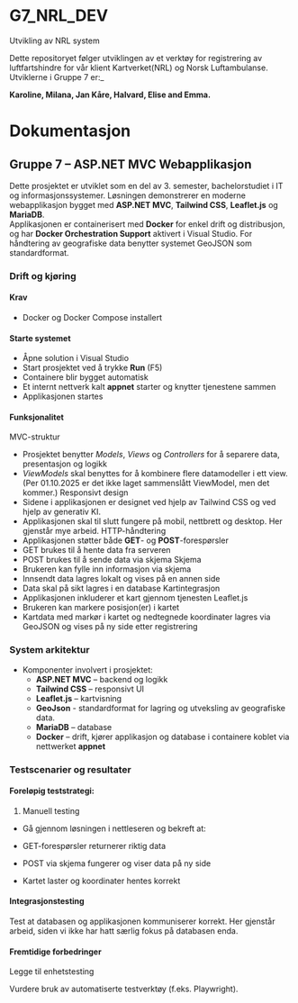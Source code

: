 # G7_NRL_DEV
Utvikling av NRL system

Dette repositoryet følger utviklingen av et verktøy for registrering av luftfartshindre for vår klient Kartverket(NRL) og Norsk Luftambulanse. Utviklerne i Gruppe 7 er:_ 

**Karoline, Milana, Jan Kåre, Halvard, Elise and Emma.**


# Dokumentasjon
## Gruppe 7 – ASP.NET MVC Webapplikasjon

Dette prosjektet er utviklet som en del av 3. semester, bachelorstudiet i IT og informasjonssystemer. Løsningen demonstrerer en moderne webapplikasjon bygget med **ASP.NET MVC**, **Tailwind CSS**, **Leaflet.js** og **MariaDB**.  
Applikasjonen er containerisert med **Docker** for enkel drift og distribusjon, og har **Docker Orchestration Support** aktivert i Visual Studio. For håndtering av geografiske data benytter systemet GeoJSON som standardformat.

### Drift og kjøring

#### Krav
-   Docker og Docker Compose installert

#### Starte systemet
-   Åpne solution i Visual Studio
-   Start prosjektet ved å trykke **Run** (F5)
-   Containere blir bygget automatisk 
-   Et internt nettverk kalt **appnet** starter og knytter tjenestene sammen
-   Applikasjonen startes

#### Funksjonalitet
MVC-struktur
-    Prosjektet benytter *Models*, *Views* og *Controllers* for å separere data, presentasjon og logikk 
-    *ViewModels* skal benyttes for å kombinere flere datamodeller i ett view. (Per 01.10.2025 er det ikke laget sammenslått ViewModel, men det kommer.)
Responsivt design
-   Sidene i applikasjonen er designet ved hjelp av Tailwind CSS og ved hjelp av generativ KI.
-   Applikasjonen skal til slutt fungere på mobil, nettbrett og desktop. Her gjenstår mye arbeid.
HTTP-håndtering
-   Applikasjonen støtter både **GET**- og **POST**-forespørsler
-   GET brukes til å hente data fra serveren
-   POST brukes til å sende data via skjema
Skjema
-   Brukeren kan fylle inn informasjon via skjema
-   Innsendt data lagres lokalt og vises på en annen side
-   Data skal på sikt lagres i en database
Kartintegrasjon
-   Applikasjonen inkluderer et kart gjennom tjenesten Leaflet.js
-   Brukeren kan markere posisjon(er) i kartet
-   Kartdata med markør i kartet og nedtegnede koordinater lagres via GeoJSON og vises på ny side etter registrering

### System arkitektur
-   Komponenter involvert i prosjektet:
    - **ASP.NET MVC** – backend og logikk
    - **Tailwind CSS** – responsivt UI
    - **Leaflet.js** – kartvisning
    - **GeoJson** - standardformat for lagring og utveksling av geografiske data. 
    - **MariaDB** – database
    - **Docker** – drift, kjører applikasjon og database i containere koblet via nettwerket **appnet**

### Testscenarier og resultater
#### Foreløpig teststrategi:

1. Manuell testing

 - Gå gjennom løsningen i nettleseren og bekreft at:

 - GET-forespørsler returnerer riktig data

 - POST via skjema fungerer og viser data på ny side

 - Kartet laster og koordinater hentes korrekt

#### Integrasjonstesting

Test at databasen og applikasjonen kommuniserer korrekt. Her gjenstår arbeid, siden vi ikke har hatt særlig fokus på databasen enda.

#### Fremtidige forbedringer

Legge til enhetstesting 

Vurdere bruk av automatiserte testverktøy (f.eks. Playwright).